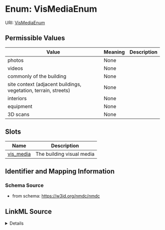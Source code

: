 # Enum: VisMediaEnum



URI: [VisMediaEnum](VisMediaEnum.md)

## Permissible Values

| Value | Meaning | Description |
| --- | --- | --- |
| photos | None |  |
| videos | None |  |
| commonly of the building | None |  |
| site context (adjacent buildings, vegetation, terrain, streets) | None |  |
| interiors | None |  |
| equipment | None |  |
| 3D scans | None |  |




## Slots

| Name | Description |
| ---  | --- |
| [vis_media](vis_media.md) | The building visual media |






## Identifier and Mapping Information







### Schema Source


* from schema: https://w3id.org/nmdc/nmdc




## LinkML Source

<details>
```yaml
name: vis_media_enum
from_schema: https://w3id.org/nmdc/nmdc
rank: 1000
permissible_values:
  photos:
    text: photos
  videos:
    text: videos
  commonly of the building:
    text: commonly of the building
  site context (adjacent buildings, vegetation, terrain, streets):
    text: site context (adjacent buildings, vegetation, terrain, streets)
  interiors:
    text: interiors
  equipment:
    text: equipment
  3D scans:
    text: 3D scans

```
</details>